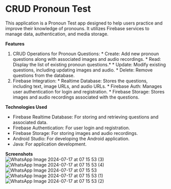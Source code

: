 # CRUD Pronoun Test
This application is a Pronoun Test app designed to help users practice and improve their knowledge of pronouns. It utilizes Firebase services to manage data, authentication, and media storage.

**Features**  
  1. CRUD Operations for Pronoun Questions:
    * Create: Add new pronoun questions along with associated images and audio recordings.
    * Read: Display the list of existing pronoun questions.* 
    * Update: Modify existing questions, including updating images and audio.
    * Delete: Remove questions from the database.
  2. Firebase Integration:
    * Realtime Database: Stores the questions, including text, image URLs, and audio URLs.
    * Firebase Auth: Manages user authentication for login and registration.
    * Firebase Storage: Stores images and audio recordings associated with the questions.
     
**Technologies Used**
  * Firebase Realtime Database: For storing and retrieving questions and associated data.
  * Firebase Authentication: For user login and registration.
  * Firebase Storage: For storing images and audio recordings.
  * Android Studio: For developing the Android application.
  * Java: For application development.
    
**Screenshots**  
![WhatsApp Image 2024-07-17 at 07 15 53 (3)](https://github.com/user-attachments/assets/7902959a-c1a8-4d5f-b937-772afd5398b9)
![WhatsApp Image 2024-07-17 at 07 15 53 (4)](https://github.com/user-attachments/assets/cc038211-e20f-41e4-9caa-4528b6d9762c)
![WhatsApp Image 2024-07-17 at 07 15 53](https://github.com/user-attachments/assets/7b039a67-bdc5-456f-ad50-18a4b505e7b6)
![WhatsApp Image 2024-07-17 at 07 15 53 (1)](https://github.com/user-attachments/assets/35ce774d-04a2-48a0-8af4-4f3190c42cc1)
![WhatsApp Image 2024-07-17 at 07 15 53 (2)](https://github.com/user-attachments/assets/cf8d3f22-651b-40b7-8640-0d98ffc3ff54)
